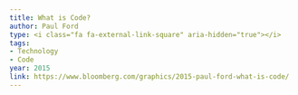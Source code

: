 ```yaml
---
title: What is Code?
author: Paul Ford
type: <i class="fa fa-external-link-square" aria-hidden="true"></i>
tags:
- Technology
- Code
year: 2015
link: https://www.bloomberg.com/graphics/2015-paul-ford-what-is-code/
---
```


